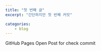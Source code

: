 ```yaml
---
title: "첫 번째 글"
excerpt: "간단하지만 첫 번째 커밋"

categories:
    - blog
---
```


GitHub Pages Open
Post for check commit